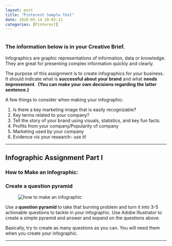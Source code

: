 ```yaml
---
layout: post
title: "Pinterest Sample Text"
date: 2020-05-14 20:03:11
categories: [Pinterest]
---
```


</header><div class="container">
	<div class="row" role="main" >		
				
			
<div class="wp-block-image"><figure class="aligncenter size-large"><img src="https://s3.amazonaws.com/image-control-storage/2020/02/25160925/what-is-an-infographic1.jpg" alt="" class="wp-image-54835"/></figure></div>

<h3><strong>The information below is in your Creative Brief.</strong></h3>

<p>Infographics are graphic representations of information, data or knowledge. They are great for presenting complex information quickly and clearly. </p>

<span id="more-54672"></span>

<p>The purpose of this assignment is to create infographics for your business. It should indicate what is&nbsp;<strong>successful about your brand</strong>&nbsp;and what&nbsp;<strong>needs improvement</strong>.&nbsp;<strong>&nbsp;(You can make your own decisions regarding the latter sentence.)</strong></p>

<p>A few things to consider when making your infographic:</p>

<ol><li>Is there a key marketing image that is easily recognizable?</li><li>Key terms related to your&nbsp;company?</li><li>Tell the story of your brand using visuals, statistics, and key fun facts.</li><li>Profits from your company/Popularity of company</li><li>Marketing used by your company</li><li>Evidence vis your research- use it!</li></ol>

<hr class="wp-block-separator"/>

<h2>Infographic Assignment Part I</h2>

<h3 id="6"><strong>How to Make an Infographic:</strong></h3>

<h3><strong>Create a question pyramid</strong></h3>

<div class="wp-block-image"><figure class="aligncenter"><img src="https://s3.amazonaws.com/image-control-storage/2020/02/24151608/how-to-make-an-infographic-25-35.png" alt="how to make an infographic" class="wp-image-13677" title="how to make an infographic"/></figure></div>

<p>Use a<strong>&nbsp;question pyramid&nbsp;</strong>to take that burning problem and turn it into 3-5 actionable questions to tackle in your infographic. Use Adobe Illustrator to create a simple pyramid and answer and expand on the questions above.</p>

<p>Basically, try to create as many questions as you can. You will need them when you create your infographic.</p>

<hr class="wp-block-separator"/>

</div>
